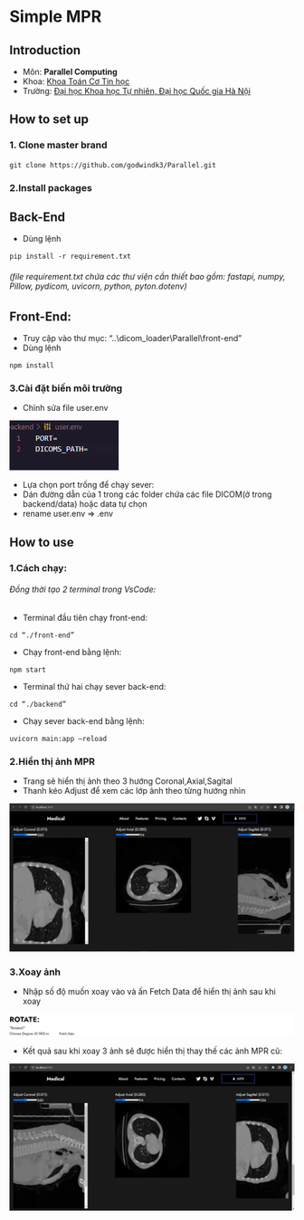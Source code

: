 # Simple MPR

## Introduction
- Môn: **Parallel Computing** 
- Khoa: [Khoa Toán Cơ Tin học](http://mim.hus.vnu.edu.vn/en)
- Trường: [Đại học Khoa học Tự nhiên, Đại học Quốc gia Hà Nội](http://hus.vnu.edu.vn/)


## How to set up
### 1. Clone master brand

```
git clone https://github.com/godwindk3/Parallel.git
```

### 2.Install packages
## Back-End
- Dùng lệnh
```
pip install -r requirement.txt
```
###### (file requirement.txt chứa các thư viện cần thiết bao gồm: fastapi, numpy, Pillow, pydicom, uvicorn, python, pyton.dotenv)

## Front-End:
- Truy cập vào thư mục: “..\dicom_loader\Parallel\front-end”
- Dùng lệnh
```
npm install
```
### 3.Cài đặt biến môi trường 
- Chỉnh sửa file user.env


 ![image](https://github.com/hausura/show_read_me/blob/main/4.png)
- Lựa chọn port trống để chạy sever:
- Dán đường dẫn của 1 trong các folder chứa các file DICOM(ở trong backend/data) hoặc data tự chọn
- rename user.env => .env

## How to use 
### 1.Cách chạy:
###### Đồng thời tạo 2 terminal trong VsCode:
- Terminal đầu tiên chạy front-end:
```
cd “./front-end”
```
- Chạy front-end bằng lệnh:
```
npm start
```
- Terminal thứ hai chạy sever back-end:
```
cd “./backend”
```
- Chạy sever back-end bằng lệnh:
```
uvicorn main:app –reload
```
### 2.Hiển thị ảnh MPR
- Trang sẽ hiển thị ảnh theo 3 hướng Coronal,Axial,Sagital
- Thanh kéo Adjust để xem các lớp ảnh theo từng hướng nhìn

 ![image](https://github.com/hausura/show_read_me/blob/main/1.png)

 ### 3.Xoay ảnh
- Nhập số độ muốn xoay vào và ấn Fetch Data để hiển thị ảnh sau 
	khi xoay

 ![image](https://github.com/hausura/show_read_me/blob/main/2.png)

 - Kết quả sau khi xoay 3 ảnh sẽ được hiển thị thay thế các ảnh MPR cũ:
 
 ![image](https://github.com/hausura/show_read_me/blob/main/3.png)





     
